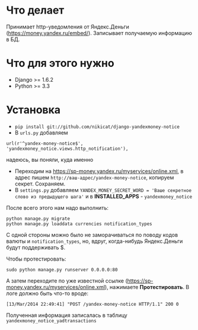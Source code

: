 Что делает
======================================

Принимает http-уведомления от Яндекс.Деньги (<https://money.yandex.ru/embed/>). Записывает получаемую информацию в БД. 

Что для этого нужно
======================================

- Django >= 1.6.2
- Python >= 3.3

Установка
======================================
- `pip install git://github.com/nikicat/django-yandexmoney-notice`
- В ``urls.py`` добавляем 
```
url(r'^yandex-money-notice$', 'yandexmoney_notice.views.http_notification'),
``` 
надеюсь, вы поняли, куда именно
- Переходим на <https://sp-money.yandex.ru/myservices/online.xml>, в адрес пишем ``http://ваш-адрес/yandex-money-notice``, копируем секрет. Сохраняем.
- В ``settings.py`` добавляем ``YANDEX_MONEY_SECRET_WORD = 'Ваше секретное слово из предыдущего шага'`` и в **INSTALLED_APPS** - ``yandexmoney_notice``

После всего этого нам надо выполнить:
```
python manage.py migrate
python manage.py loaddata currencies notification_types
```
С одной стороны можно было не заморачиваться по поводу кодов валюты и ``notification_types``, но, вдруг, когда-нибудь Яндекс.Деньги будут поддерживать $.

Чтобы протестировать:
```
sudo python manage.py runserver 0.0.0.0:80
```
А затем переходите по уже известной ссылке (<https://sp-money.yandex.ru/myservices/online.xml>), нажимаете **Протестировать**. 
В логе должно быть что-то вроде:
```
[13/Mar/2014 22:49:41] "POST /yandex-money-notice HTTP/1.1" 200 0
```
Полученная информация записалась в таблицу ``yandexmoney_notice_yadtransactions``

